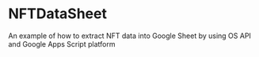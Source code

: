 # NFTDataSheet
An example of how to extract NFT data into Google Sheet by using OS API and Google Apps Script platform
